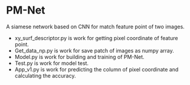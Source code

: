 # PM-Net
A siamese network based on CNN for match feature point of two images.
- xy_surf_descriptor.py is work for getting pixel coordinate of feature point.
- Get_data_np.py is work for save patch of images as numpy array.
- Model.py is work for building and training of PM-Net.
- Test.py is work for model test.
- App_v1.py is work for predicting the column of pixel coordinate and calculating the accuracy. 

